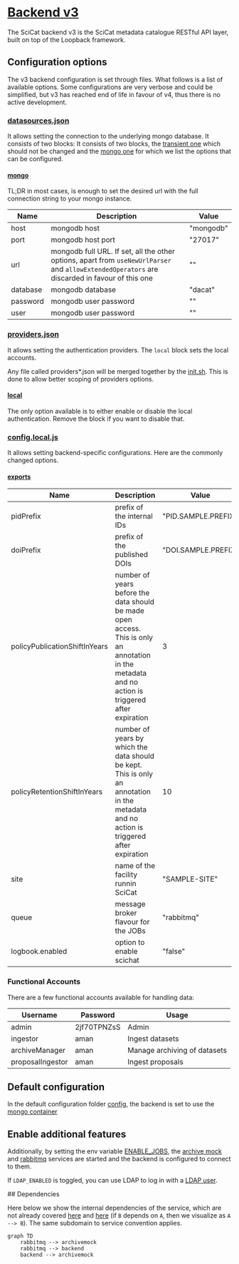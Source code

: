 # [Backend v3](https://github.com/SciCatProject/backend)

The SciCat backend v3 is the SciCat metadata catalogue RESTful API layer, built on top of the Loopback framework. 

## Configuration options

The v3 backend configuration is set through files. What follows is a list of available options. Some configurations are very verbose and could be simplified, but v3 has reached end of life in favour of v4, thus there is no active development.

### [datasources.json](./config/datasources.json)

It allows setting the connection to the underlying mongo database. It consists of two blocks: 
It consists of two blocks, the [transient one](./config/datasources.json#L18-L21) which should not be changed and the [mongo one](./config/datasources.json#L6-L17) for which we list the options that can be configured.

#### [mongo](./config/datasources.json#L6-L17)

TL;DR in most cases, is enough to set the desired url with the full connection string to your mongo instance.

Name | Description | Value
--- | --- | ---
host | mongodb host | "mongodb"
port | mongodb host port | "27017"
url | mongodb full URL. If set, all the other options, apart from `useNewUrlParser` and `allowExtendedOperators` are discarded in favour of this one | ""
database | mongodb database | "dacat"
password | mongodb user password | ""
user | mongodb user password | ""

### [providers.json](./config/providers.json)

It allows setting the authentication providers. The `local` block sets the local accounts.

Any file called providers*.json will be merged together by the [init.sh](./entrypoints/init.sh). This is done to allow better scoping of providers options.

#### [local](./config/providers.json#L2-L11)

The only option available is to either enable or disable the local authentication. Remove the block if you want to disable that.

### [config.local.js](./config/config.local.js)

It allows setting backend-specific configurations. Here are the commonly changed options. 

#### [exports](./config/config.local.js#L3-L39)

Name | Description | Value
--- | --- | ---
pidPrefix | prefix of the internal IDs | "PID.SAMPLE.PREFIX"
doiPrefix | prefix of the published DOIs | "DOI.SAMPLE.PREFIX"
policyPublicationShiftInYears | number of years before the data should be made open access. This is only an annotation in the metadata and no action is triggered after expiration | 3
policyRetentionShiftInYears | number of years by which the data should be kept. This is only an annotation in the metadata and no action is triggered after expiration | 10
site | name of the facility runnin SciCat | "SAMPLE-SITE"
queue | message broker flavour for the JOBs | "rabbitmq"
logbook.enabled | option to enable scichat | "false"

### Functional Accounts

There are a few functional accounts available for handling data:

| Username         | Password    | Usage                        |
| ---------------- | ----------- | ---------------------------- |
| admin            | 2jf70TPNZsS | Admin                        |
| ingestor         | aman        | Ingest datasets              |
| archiveManager   | aman        | Manage archiving of datasets |
| proposalIngestor | aman        | Ingest proposals             |

## Default configuration

In the default configuration folder [config](./config), the backend is set to use the [mongo container](../mongodb/)

## Enable additional features

Additionally, by setting the env variable [ENABLE_JOBS](../../.env#L5), the [archive mock](./services/archivemock/) and [rabbitmq](./services/rabbitmq/) services are started and the backend is configured to connect to them.

If `LDAP_ENABLED` is toggled, you can use LDAP to log in with a [LDAP user](../ldap/README.md#default-configuration).

## Dependencies

Here below we show the internal dependencies of the service, which are not already covered [here](../../../../README.md) and [here](../../README.md) (if `B` depends on `A`, then we visualize as `A --> B`). The same subdomain to service convention applies.

```mermaid
graph TD
    rabbitmq --> archivemock
    rabbitmq --> backend
    backend --> archivemock
```
